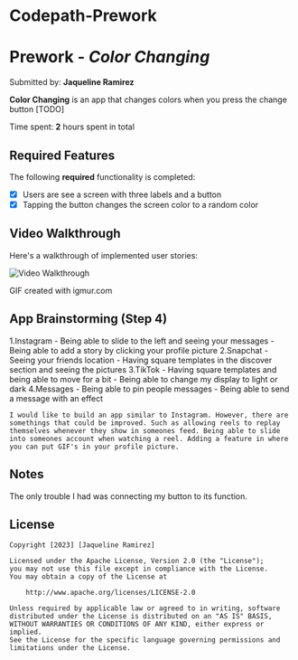 # Codepath-Prework
# Prework - *Color Changing*

Submitted by: **Jaqueline Ramirez**

**Color Changing** is an app that changes colors when you press the change button [TODO] 

Time spent: **2** hours spent in total

## Required Features

The following **required** functionality is completed:

- [X] Users are see a screen with three labels and a button
- [X] Tapping the button changes the screen color to a random color
 
## Video Walkthrough

Here's a walkthrough of implemented user stories:

<img src='https://imgur.com/a/L9cNUFe' title='Video Walkthrough' width='' alt='Video Walkthrough' />

GIF created with igmur.com

## App Brainstorming (Step 4)
   1.Instagram
    - Being able to slide to the left and seeing your messages
    - Being able to add a story by clicking your profile picture
   2.Snapchat
    - Seeing your friends location
    - Having square templates in the discover section and seeing the pictures
   3.TikTok
    - Having square templates and being able to move for a bit
    - Being able to change my display to light or dark
   4.Messages
    - Being able to pin people messages
    - Being able to send a message with an effect
    
    I would like to build an app similar to Instagram. However, there are somethings that could be improved. Such as allowing reels to replay themselves whenever they show in someones feed. Being able to slide into someones account when watching a reel. Adding a feature in where you can put GIF's in your profile picture. 

## Notes
  The only trouble I had was connecting my button to its function.

## License

    Copyright [2023] [Jaqueline Ramirez]

    Licensed under the Apache License, Version 2.0 (the "License");
    you may not use this file except in compliance with the License.
    You may obtain a copy of the License at

        http://www.apache.org/licenses/LICENSE-2.0

    Unless required by applicable law or agreed to in writing, software
    distributed under the License is distributed on an "AS IS" BASIS,
    WITHOUT WARRANTIES OR CONDITIONS OF ANY KIND, either express or implied.
    See the License for the specific language governing permissions and
    limitations under the License.

